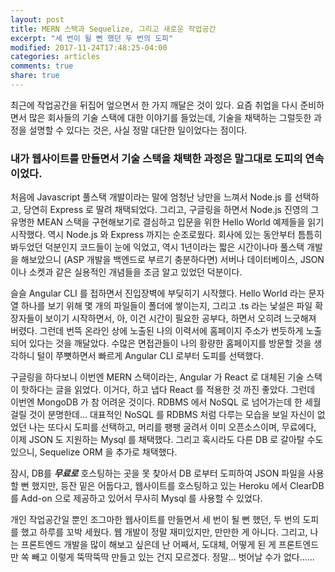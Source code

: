 ```yaml
---
layout: post
title: MERN 스택과 Sequelize, 그리고 새로운 작업공간
excerpt: "세 번이 될 뻔 했던 두 번의 도피"
modified: 2017-11-24T17:48:25-04:00
categories: articles
comments: true
share: true
---
```


최근에 작업공간을 뒤집어 엎으면서 한 가지 깨달은 것이 있다. 요즘 취업을 다시 준비하면서 많은 회사들의 기술 스택에 대한 이야기를 들었는데, 기술을 채택하는 그럴듯한 과정을 설명할 수 있다는 것은, 사실 정말 대단한 일이었다는 점이다.

### 내가 웹사이트를 만들면서 기술 스택을 채택한 과정은 말그대로 도피의 연속이었다.

처음에 Javascript 풀스택 개발이라는 말에 엄청난 낭만을 느껴서 Node.js 를 선택하고, 당연히 Express 로 딸려 채택되었다. 그리고, 구글링을 하면서 Node.js 진영의 그 유명한 MEAN 스택을 구현해보기로 결심하고 입문을 위한 Hello World 예제들을 읽기 시작했다. 역시 Node.js 와 Express 까지는 순조로웠다. 회사에 있는 동안부터 틈틈히 봐두었던 덕분인지 코드들이 눈에 익었고, 역시 1년이라는 짧은 시간이나마 풀스택 개발을 해보았으니 (ASP 개발을 백엔드로 부르기 충분하다면) 서버나 데이터베이스, JSON 이나 소켓과 같은 실용적인 개념들을 조금 알고 있었던 덕분이다.

슬슬 Angular CLI 를 접하면서 진입장벽에 부딪히기 시작했다. Hello World 라는 문자열 하나를 보기 위해 몇 개의 파일들이 폴더에 쌓이는지, 그리고 .ts 라는 낯설은 파일 확장자들이 보이기 시작하면서, 아, 이건 시간이 필요한 공부다, 하면서 오히려 느긋해져 버렸다. 그런데 번뜩 온라인 상에 노출된 나의 이력서에 홈페이지 주소가 번듯하게 노출되어 있다는 것을 깨달았다. 수많은 면접관들이 나의 황량한 홈페이지를 방문할 것을 생각하니 털이 쭈뼛하면서 빠르게 Angular CLI 로부터 도피를 선택했다.

구글링을 하다보니 이번엔 MERN 스택이라는, Angular 가 React 로 대체된 기술 스택이 핫하다는 글을 읽었다. 이거다, 하고 냅다 React 를 적용한 것 까진 좋았다. 그런데 이번엔 MongoDB 가 참 어려운 것이다. RDBMS 에서 NoSQL 로 넘어가는데 한 세월 걸릴 것이 분명한데... 대표적인 NoSQL 를 RDBMS 처럼 다루는 모습을 보일 자신이 없었던 나는 또다시 도피를 선택하고, 머리를 팽팽 굴려서 이미 오픈소스이며, 무료에다, 이제 JSON 도 지원하는 Mysql 를 채택했다. 그리고 혹시라도 다른 DB 로 갈아탈 수도 있으니, Sequelize ORM 을 추가로 채택했다.

잠시, DB를 __*무료로*__ 호스팅하는 곳을 못 찾아서 DB 로부터 도피하여 JSON 파일을 사용할 뻔 했지만, 등잔 밑은 어둡다고, 웹사이트를 호스팅하고 있는 Heroku 에서 ClearDB 를 Add-on 으로 제공하고 있어서 무사히 Mysql 를 사용할 수 있었다.

개인 작업공간일 뿐인 조그마한 웹사이트를 만들면서 세 번이 될 뻔 했던, 두 번의 도피를 했고 하루를 꼬박 세웠다. 웹 개발이 정말 재미있지만, 만만한 게 아니다. 그리고, 나는 프론트엔드 개발을 많이 해보고 싶은데 난 어째서, 도대체, 어떻게 된 게 프론트엔드만 쏙 빼고 이렇게 뚝딱뚝딱 만들고 있는 건지 모르겠다. 정말... 벗어날 수가 없다......
